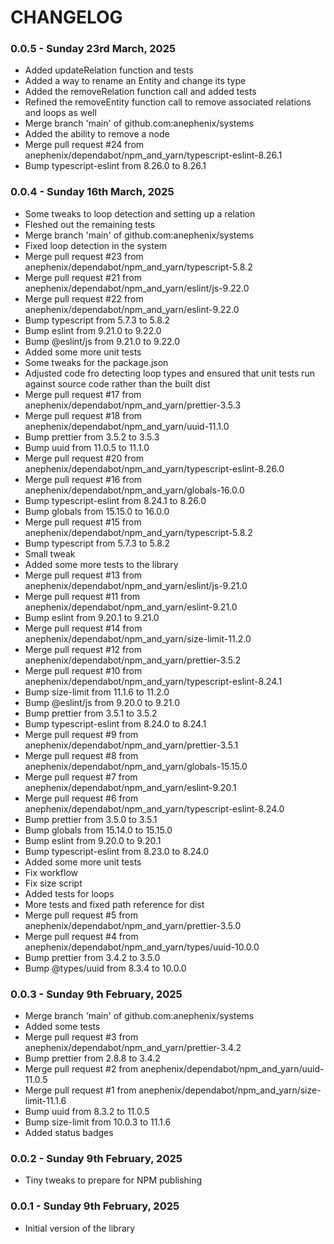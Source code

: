 # CHANGELOG

### 0.0.5 - Sunday 23rd March, 2025

- Added updateRelation function and tests
- Added a way to rename an Entity and change its type
- Added the removeRelation function call and added tests
- Refined the removeEntity function call to remove associated relations and loops as well
- Merge branch 'main' of github.com:anephenix/systems
- Added the ability to remove a node
- Merge pull request #24 from anephenix/dependabot/npm_and_yarn/typescript-eslint-8.26.1
- Bump typescript-eslint from 8.26.0 to 8.26.1

### 0.0.4 - Sunday 16th March, 2025

- Some tweaks to loop detection and setting up a relation
- Fleshed out the remaining tests
- Merge branch 'main' of github.com:anephenix/systems
- Fixed loop detection in the system
- Merge pull request #23 from anephenix/dependabot/npm_and_yarn/typescript-5.8.2
- Merge pull request #21 from anephenix/dependabot/npm_and_yarn/eslint/js-9.22.0
- Merge pull request #22 from anephenix/dependabot/npm_and_yarn/eslint-9.22.0
- Bump typescript from 5.7.3 to 5.8.2
- Bump eslint from 9.21.0 to 9.22.0
- Bump @eslint/js from 9.21.0 to 9.22.0
- Added some more unit tests
- Some tweaks for the package.json
- Adjusted code fro detecting loop types and ensured that unit tests run against source code rather than the built dist
- Merge pull request #17 from anephenix/dependabot/npm_and_yarn/prettier-3.5.3
- Merge pull request #18 from anephenix/dependabot/npm_and_yarn/uuid-11.1.0
- Bump prettier from 3.5.2 to 3.5.3
- Bump uuid from 11.0.5 to 11.1.0
- Merge pull request #20 from anephenix/dependabot/npm_and_yarn/typescript-eslint-8.26.0
- Merge pull request #16 from anephenix/dependabot/npm_and_yarn/globals-16.0.0
- Bump typescript-eslint from 8.24.1 to 8.26.0
- Bump globals from 15.15.0 to 16.0.0
- Merge pull request #15 from anephenix/dependabot/npm_and_yarn/typescript-5.8.2
- Bump typescript from 5.7.3 to 5.8.2
- Small tweak
- Added some more tests to the library
- Merge pull request #13 from anephenix/dependabot/npm_and_yarn/eslint/js-9.21.0
- Merge pull request #11 from anephenix/dependabot/npm_and_yarn/eslint-9.21.0
- Bump eslint from 9.20.1 to 9.21.0
- Merge pull request #14 from anephenix/dependabot/npm_and_yarn/size-limit-11.2.0
- Merge pull request #12 from anephenix/dependabot/npm_and_yarn/prettier-3.5.2
- Merge pull request #10 from anephenix/dependabot/npm_and_yarn/typescript-eslint-8.24.1
- Bump size-limit from 11.1.6 to 11.2.0
- Bump @eslint/js from 9.20.0 to 9.21.0
- Bump prettier from 3.5.1 to 3.5.2
- Bump typescript-eslint from 8.24.0 to 8.24.1
- Merge pull request #9 from anephenix/dependabot/npm_and_yarn/prettier-3.5.1
- Merge pull request #8 from anephenix/dependabot/npm_and_yarn/globals-15.15.0
- Merge pull request #7 from anephenix/dependabot/npm_and_yarn/eslint-9.20.1
- Merge pull request #6 from anephenix/dependabot/npm_and_yarn/typescript-eslint-8.24.0
- Bump prettier from 3.5.0 to 3.5.1
- Bump globals from 15.14.0 to 15.15.0
- Bump eslint from 9.20.0 to 9.20.1
- Bump typescript-eslint from 8.23.0 to 8.24.0
- Added some more unit tests
- Fix workflow
- Fix size script
- Added tests for loops
- More tests and fixed path reference for dist
- Merge pull request #5 from anephenix/dependabot/npm_and_yarn/prettier-3.5.0
- Merge pull request #4 from anephenix/dependabot/npm_and_yarn/types/uuid-10.0.0
- Bump prettier from 3.4.2 to 3.5.0
- Bump @types/uuid from 8.3.4 to 10.0.0

### 0.0.3 - Sunday 9th February, 2025

- Merge branch 'main' of github.com:anephenix/systems
- Added some tests
- Merge pull request #3 from anephenix/dependabot/npm_and_yarn/prettier-3.4.2
- Bump prettier from 2.8.8 to 3.4.2
- Merge pull request #2 from anephenix/dependabot/npm_and_yarn/uuid-11.0.5
- Merge pull request #1 from anephenix/dependabot/npm_and_yarn/size-limit-11.1.6
- Bump uuid from 8.3.2 to 11.0.5
- Bump size-limit from 10.0.3 to 11.1.6
- Added status badges

### 0.0.2 - Sunday 9th February, 2025

-   Tiny tweaks to prepare for NPM publishing

### 0.0.1 - Sunday 9th February, 2025

-   Initial version of the library